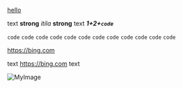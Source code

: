 [hello](https://bing.com)

text **strong** *itila* **strong** text ***1+2+`code`***

`code` `code` `code` `code` `code` `code` `code` `code` `code` `code` `code` `code`

<https://bing.com>

text <https://bing.com> text

![MyImage](https://via.placeholder.com/150)

